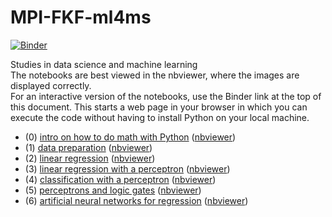 # MPI-FKF-ml4ms

[![Binder](https://mybinder.org/badge_logo.svg)](https://mybinder.org/v2/gh/ricogutzler/MPI-FKF-ml4ms/master)

Studies in data science and machine learning <br>
The notebooks are best viewed in the nbviewer, where the images are displayed correctly. <br>
For an interactive version of the notebooks, use the Binder link at the top of this document. This starts a web page in your browser in which you can execute the code without having to install Python on your local machine.

* (0) [intro on how to do math with Python](https://github.com/ricogutzler/MPIFKF_studygroup/blob/master/0_math-in-pyhton.ipynb)
      ([nbviewer](https://nbviewer.jupyter.org/github/ricogutzler/MPI-FKF-ml4ms/blob/master/0_math-in-pyhton.ipynb))
* (1) [data preparation](https://github.com/ricogutzler/MPIFKF_studygroup/blob/master/1_data_handling.ipynb)
      ([nbviewer](https://nbviewer.jupyter.org/github/ricogutzler/MPI-FKF-ml4ms/blob/master/1_data_handling.ipynb))
* (2) [linear regression](https://github.com/ricogutzler/MPIFKF_studygroup/blob/master/2_regression.ipynb)
      ([nbviewer](https://nbviewer.jupyter.org/github/ricogutzler/MPI-FKF-ml4ms/blob/master/2_regression.ipynb))
* (3) [linear regression with a perceptron](https://github.com/ricogutzler/MPI-FKF-ml4ms/blob/master/3_perceptron_regressor.ipynb)
      ([nbviewer](https://nbviewer.jupyter.org/github/ricogutzler/MPI-FKF-ml4ms/blob/master/3_perceptron_regressor.ipynb))
* (4) [classification with a perceptron](https://github.com/ricogutzler/MPI-FKF-ml4ms/blob/master/4_perceptron_classification.ipynb)
      ([nbviewer](https://nbviewer.jupyter.org/github/ricogutzler/MPI-FKF-ml4ms/blob/master/4_perceptron_classification.ipynb))
* (5) [perceptrons and logic gates](https://github.com/ricogutzler/MPI-FKF-ml4ms/blob/master/5_Perceptron_and_Logic_Gates.ipynb)
      ([nbviewer](https://nbviewer.jupyter.org/github/ricogutzler/MPI-FKF-ml4ms/blob/master/5_Perceptron_and_Logic_Gates.ipynb))
* (6) [artificial neural networks for regression](https://github.com/ricogutzler/MPI-FKF-ml4ms/blob/master/6_ANN_regressor.ipynb)
      ([nbviewer](https://nbviewer.jupyter.org/github/ricogutzler/MPI-FKF-ml4ms/blob/master/6_ANN_regressor.ipynb))
